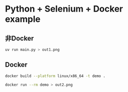 # Python + Selenium + Docker example

## 非Docker

```bash
uv run main.py > out1.png
```

## Docker

```bash
docker build --platform linux/x86_64 -t demo .
```

```bash
docker run --rm demo > out2.png
```
